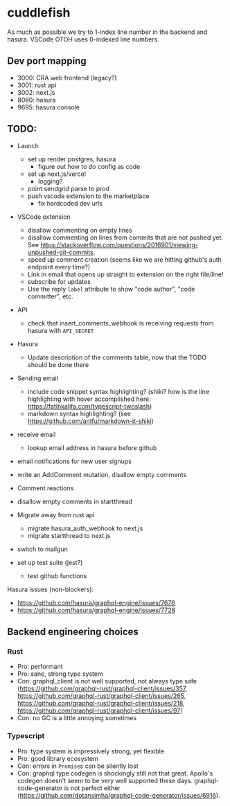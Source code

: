 # cuddlefish

As much as possible we try to 1-index line number in the backend and hasura. VSCode OTOH uses 0-indexed line numbers.

## Dev port mapping

- 3000: CRA web frontend (legacy?)
- 3001: rust api
- 3002: next.js
- 8080: hasura
- 9695: hasura console

## TODO:

- Launch

  - set up render postgres, hasura
    - figure out how to do config as code
  - set up next.js/vercel
    - logging?
  - point sendgrid parse to prod
  - push vscode extension to the marketplace
    - fix hardcoded dev urls

- VSCode extension

  - disallow commenting on empty lines
  - disallow commenting on lines from commits that are not pushed yet. See https://stackoverflow.com/questions/2016901/viewing-unpushed-git-commits.
  - speed up comment creation (seems like we are hitting github's auth endpoint every time?)
  - Link in email that opens up straight to extension on the right file/line!
  - subscribe for updates
  - Use the reply `label` attribute to show "code author", "code committer", etc.

- API

  - check that insert_comments_webhook is receiving requests from hasura with `API_SECRET`

- Hasura

  - Update description of the comments table, now that the TODO should be done there

- Sending email

  - include code snippet syntax highlighting? (shiki? how is the line highlighting with hover accomplished here: https://fatihkalifa.com/typescript-twoslash)
  - markdown syntax highlighting? (see https://github.com/antfu/markdown-it-shiki)

- receive email

  - lookup email address in hasura before github

- email notifications for new user signups
- write an AddComment mutation, disallow empty comments
- Comment reactions
- disallow empty comments in startthread
- Migrate away from rust api
  - migrate hasura_auth_webhook to next.js
  - migrate startthread to next.js
- switch to mailgun
- set up test suite (jest?)
  - test github functions

Hasura issues (non-blockers):

- https://github.com/hasura/graphql-engine/issues/7676
- https://github.com/hasura/graphql-engine/issues/7728

## Backend engineering choices

### Rust

- Pro: performant
- Pro: sane, strong type system
- Con: graphql_client is not well supported, not always type safe (https://github.com/graphql-rust/graphql-client/issues/357, https://github.com/graphql-rust/graphql-client/issues/265, https://github.com/graphql-rust/graphql-client/issues/218, https://github.com/graphql-rust/graphql-client/issues/97)
- Con: no GC is a little annoying sometimes

### Typescript

- Pro: type system is impressively strong, yet flexible
- Pro: good library ecosystem
- Con: errors in `Promise`s can be silently lost
- Con: graphql type codegen is shockingly still not that great. Apollo's codegen doesn't seem to be very well supported these days. graphql-code-generator is not perfect either (https://github.com/dotansimha/graphql-code-generator/issues/6916).
